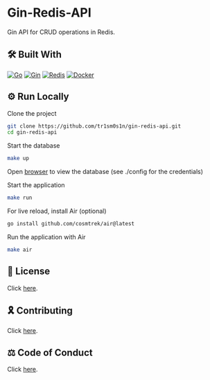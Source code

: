 # Gin-Redis-API

Gin API for CRUD operations in Redis.

## 🛠 Built With

[![Go](https://img.shields.io/badge/go-dodgerblue?style=for-the-badge&logo=go&logoColor=white)](https://go.dev/)
[![Gin](https://img.shields.io/badge/gin-dodgerblue?style=for-the-badge&logo=go&logoColor=white)](https://gin-gonic.com/)
[![Redis](https://img.shields.io/badge/redis-crimson?style=for-the-badge&logo=redis&logoColor=white)](https://redis.io/)
[![Docker](https://img.shields.io/badge/docker-navy?style=for-the-badge&logo=docker&logoColor=white)](https://www.docker.com/)

## ⚙️ Run Locally

Clone the project

```bash
git clone https://github.com/tr1sm0s1n/gin-redis-api.git
cd gin-redis-api
```

Start the database

```bash
make up
```

Open [browser](http://localhost:8001) to view the database (see ./config for the credentials)

Start the application

```bash
make run
```

For live reload, install Air (optional)

```bash
go install github.com/cosmtrek/air@latest
```

Run the application with Air

```bash
make air
```

## 📜 License

Click [here](./LICENSE.md).

## 🎗️ Contributing

Click [here](./CONTRIBUTING.md).

## ⚖️ Code of Conduct

Click [here](./CODE_OF_CONDUCT.md).
